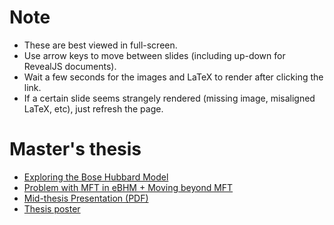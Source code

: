 # Note

- These are best viewed in full-screen. 
- Use arrow keys to move between slides (including up-down for RevealJS documents).
- Wait a few seconds for the images and LaTeX to render after clicking the link.
- If a certain slide seems strangely rendered (missing image, misaligned LaTeX, etc), just refresh the page.

# Master's thesis

- [Exploring the Bose Hubbard Model](./msthesis/ppt1.html)
- [Problem with MFT in eBHM + Moving beyond MFT](./msthesis/ppt2.html)
- [Mid-thesis Presentation (PDF)](./msthesis/PRJ501.pdf)
- [Thesis poster](./msthesis/poster.svg)